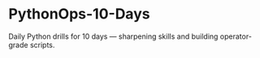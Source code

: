 # PythonOps-10-Days
Daily Python drills for 10 days — sharpening skills and building operator-grade scripts.
